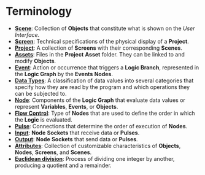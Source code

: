 # Terminology

* [**Scene**](project-objects/scene.md): Collection of **Objects** that constitute what is shown on the _User Interface_.
* [**Screen**](project-objects/screen.md): Technical specifications of the physical display of a **Project**.
* [**Project**](../modules/project-outliner.md): A collection of **Screens** with their corresponding **Scenes**.
* [**Assets**](attributes/attribute-types/asset-object-attribute.md): Files in the **Project** **Asset** folder. They can be linked to and modify **Objects**.
* [**Event**](../toolbox/events/): Action or occurrence that triggers a **Logic Branch**, represented in the **Logic Graph** by the **Events** **Nodes**.
* [**Data Types**](data-types/): A classification of data values into several categories that specify how they are read by the program and which operations they can be subjected to.
* [**Node**](../modules/logic-editor/README.md#nodes): Components of the **Logic Graph** that evaluate data values or represent **Variables**, **Events**, or **Objects**.
* [**Flow Control**](../toolbox/flow-control/): Type of **Nodes** that are used to define the order in which the **Logic** is evaluated.
* [**Pulse**](../modules/logic-editor/README.md#pulse): Connections that determine the order of execution of **Nodes**.
* [**Input**](../modules/logic-editor/README.md#sockets): **Node** **Sockets** that receive data or **Pulses**.
* [**Output**](../modules/logic-editor/README.md#sockets): **Node** **Sockets** that send data or **Pulses**.
* [**Attributes**](attributes/): Collection of customizable characteristics of **Objects**, **Nodes**, **Screens**, and **Scenes**.
* [**Euclidean division**](broken-reference): Process of dividing one integer by another, producing a quotient and a remainder.
